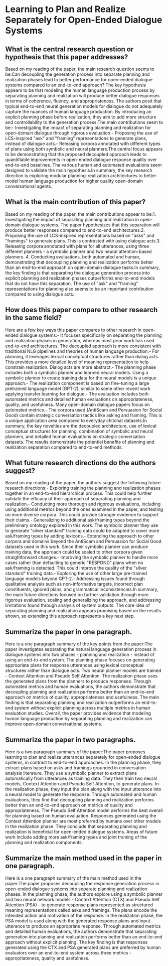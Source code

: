 # Learning to Plan and Realize Separately for Open-Ended Dialogue Systems

## What is the central research question or hypothesis that this paper addresses?

Based on my reading of the paper, the main research question seems to be:Can decoupling the generation process into separate planning and realization phases lead to better performance for open-ended dialogue systems compared to an end-to-end approach? The key hypothesis appears to be that modeling the human language production process by separating planning and realization will produce better dialogue responses in terms of coherence, fluency, and appropriateness. The authors posit that typical end-to-end neural generation models for dialogue do not adequately capture the nuances of human language production. By introducing an explicit planning phase before realization, they aim to add more structure and controllability to the generation process.The main contributions seem to be:- Investigating the impact of separating planning and realization for open-domain dialogue through rigorous evaluation.- Proposing the use of LCS-inspired "ask" and "framing" representations to generate plans, instead of dialogue acts.- Releasing corpora annotated with different types of plans using both symbolic and neural planners.The central focus appears to be demonstrating that the proposed decoupled approach leads to quantifiable improvements in open-ended dialogue response quality over end-to-end baselines. The various human and automated evaluations seem designed to validate the main hypothesis.In summary, the key research direction is exploring modular planning-realization architectures to better model human language production for higher quality open-domain conversational agents.


## What is the main contribution of this paper?

Based on my reading of the paper, the main contributions appear to be:1. Investigating the impact of separating planning and realization in open-domain dialogue systems. The paper hypothesizes that this separation will produce better responses compared to end-to-end architectures.2. Proposing the use of LCS-inspired representations based on "asks" and "framings" to generate plans. This is contrasted with using dialogue acts.3. Releasing corpora annotated with plans for all utterances, using three different planners - a symbolic planner and two neural attention-based planners. 4. Conducting evaluations, both automated and human, demonstrating that decoupling planning and realization performs better than an end-to-end approach on open-domain dialogue tasks.In summary, the key finding is that separating the dialogue generation process into explicit planning and realization phases outperforms end-to-end models that do not have this separation. The use of "ask" and "framing" representations for planning also seems to be an important contribution compared to using dialogue acts.


## How does this paper compare to other research in the same field?

Here are a few key ways this paper compares to other research in open-ended dialogue systems:- It focuses specifically on separating the planning and realization phases in generation, whereas most prior work has used end-to-end architectures. The decoupled approach is more consistent with traditional NLG pipelines and theories of human language production.- For planning, it leverages lexical conceptual structures rather than dialog acts. This provides a more detailed level of meaning representation to help constrain realization. Dialog acts are more abstract.- The planning phase includes both a symbolic planner and learned neural models. Using a symbolic planner to create training data for the neural models is a unique approach.- The realization component is based on fine-tuning a large pretrained language model (GPT-2), similar to some other recent work applying transfer learning for dialogue.- The evaluation includes both automated metrics and detailed human evaluations on appropriateness, quality, and usefulness. Many open-domain dialogue papers focus on automated metrics.- The corpora used (AntiScam and Persuasion for Social Good) contain strategic conversation tactics like asking and framing. This is a unique application area compared to everyday chitchat datasets.In summary, the key novelties are the decoupled architecture, use of lexical conceptual structures for planning, combination of symbolic and neural planners, and detailed human evaluations on strategic conversation datasets. The results demonstrate the potential benefits of planning and realization separation compared to end-to-end methods.


## What future research directions do the authors suggest?

Based on my reading of the paper, the authors suggest the following future research directions:- Exploring training the planning and realization phases together in an end-to-end hierarchical process. This could help further validate the efficacy of their approach of separating planning and realization.- Conducting more thorough and rigorous evaluations, including using additional metrics beyond the ones examined in the paper, and testing on more diverse corpora. This could provide stronger evidence to support their claims.- Generalizing to additional ask/framing types beyond the preliminary ontology explored in this work. The symbolic planner they use to generate "silver standard" training data could be adapted to cover more ask/framing types by adding lexicons.- Extending the approach to other corpora and domains beyond the AntiScam and Persuasion for Social Good datasets used in this work. Since their symbolic planner can produce training data, the approach could be scaled to other corpora given straightforward changes.- Improving the symbolic planner to handle more cases rather than defaulting to generic "RESPOND" plans when no ask/framing is detected. This could improve the quality of the "silver standard" training data.- Exploring the use of other large pre-trained language models beyond GPT-2.- Addressing issues found through qualitative analysis such as non-informative targets, incorrect plan constituents, ignored plans, and grammatical inconsistencies.In summary, the main future directions focused on further validation through more rigorous evaluation, scaling and generalizing the approach, and addressing limitations found through analysis of system outputs. The core idea of separating planning and realization appears promising based on the results shown, so extending this approach represents a key next step.


## Summarize the paper in one paragraph.

Here is a one paragraph summary of the key points from the paper:The paper investigates separating the natural language generation process in dialogue systems into two phases - planning and realization - instead of using an end-to-end system. The planning phase focuses on generating appropriate plans for response utterances using lexical conceptual structures rather than dialogue acts. Two neural planner models are trained - Context Attention and Pseudo Self Attention. The realization phase uses the generated plans from the planners to produce responses. Through automated metrics and human evaluations, the authors demonstrate that decoupling planning and realization performs better than an end-to-end approach on metrics of quality, appropriateness and usefulness. The main finding is that separating planning and realization outperforms an end-to-end system without explicit planning across multiple metrics in human evaluation studies. Overall, the paper provides evidence that modeling human language production by separating planning and realization can improve open-domain conversational systems.


## Summarize the paper in two paragraphs.

Here is a two paragraph summary of the paper:The paper proposes learning to plan and realize utterances separately for open-ended dialogue systems, in contrast to end-to-end approaches. In the planning phase, they extract plans based on asks and framings grounded in conversation analysis literature. They use a symbolic planner to extract plans automatically from utterances as training data. They then train two neural models, Context Attention and Pseudo Self Attention, to generate plans. In the realization phase, they input the plan along with the input utterance into a neural model to generate the response. Through automated and human evaluations, they find that decoupling planning and realization performs better than an end-to-end approach on metrics of quality and appropriateness. The Pseudo Self Attention model performs the best overall for planning based on human evaluation. Responses generated using the Context Attention planner are most preferred by humans over other models in the realization phase. They conclude that separating planning and realization is beneficial for open-ended dialogue systems. Areas of future work include adding more ask/framing types and joint training of the planning and realization components.


## Summarize the main method used in the paper in one paragraph.

Here is a one paragraph summary of the main method used in the paper:The paper proposes decoupling the response generation process in open-ended dialogue systems into separate planning and realization phases. In the planning phase, the authors explore using a symbolic planner and two neural network models - Context Attention (CTX) and Pseudo Self Attention (PSA) - to generate response plans represented as structured meaning representations called asks and framings. The plans encode the intended action and motivation of the response. In the realization phase, the PSA model is used along with the generated response plans and input utterance to produce an appropriate response. Through automated metrics and detailed human evaluations, the authors demonstrate that separating generation into planning and realization performs better than an end-to-end approach without explicit planning. The key finding is that responses generated using the CTX and PSA generated plans are preferred by human evaluators over an end-to-end system across three metrics - appropriateness, quality and usefulness.
